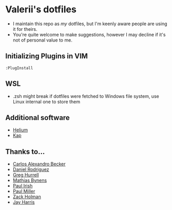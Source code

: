 # Valerii's dotfiles

* I maintain this repo as *my* dotfiles, but I'm keenly aware people are using it for theirs.
* You're quite welcome to make suggestions, however I may decline if it's not of personal value to me.

## Initializing Plugins in VIM

```
:PlugInstall
```

## WSL

* .zsh might break if dotfiles were fetched to Windows file system, use Linux internal one to store them

## Additional software

* [Helium](https://itunes.apple.com/us/app/helium/id1054607607?mt=12)
* [Kap](https://github.com/wulkano/kap/releases)

## Thanks to…

* [Carlos Alexandro Becker](https://github.com/caarlos0/dotfiles)
* [Daniel Rodriguez](https://github.com/danielfrg)
* [Greg Hurrell](https://github.com/wincent/wincent)
* [Mathias Bynens](https://github.com/mathiasbynens/dotfiles)
* [Paul Irish](https://github.com/paulirish/dotfiles)
* [Paul Miller](https://github.com/paulmillr/dotfiles)
* [Zack Holman](https://github.com/holman/dotfiles)
* [Jay Harris](https://github.com/jayharris/dotfiles-windows)
